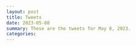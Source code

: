 ```yaml
---
layout: post
title: Tweets
date: 2023-05-08
summary: These are the tweets for May 8, 2023.
categories:
---
```


